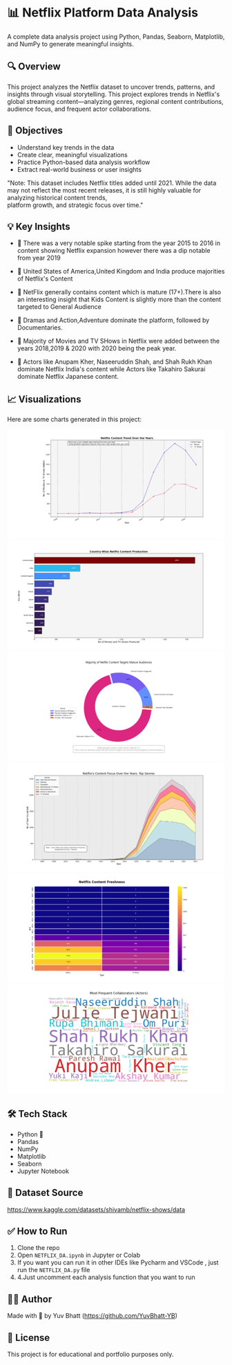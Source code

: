 # 📊 Netflix Platform Data Analysis

A complete data analysis project using Python, Pandas, Seaborn, Matplotlib, and NumPy to generate meaningful insights.

## 🔍 Overview

This project analyzes the Netflix dataset to uncover trends, patterns, and insights through visual storytelling. 
This project explores trends in Netflix's global streaming content—analyzing genres, regional content contributions,
audience focus, and frequent actor collaborations.

## 🧠 Objectives

- Understand key trends in the data  
- Create clear, meaningful visualizations  
- Practice Python-based data analysis workflow  
- Extract real-world business or user insights


"Note: This dataset includes Netflix titles added until 2021. 
       While the data may not reflect the most recent releases, 
       it is still highly valuable for analyzing historical content trends,  
       platform growth, and strategic focus over time."


## 💡 Key Insights

- 📌 There was a very notable spike starting from the year 2015 to 2016 in content
     showing Netflix expansion however there was a dip notable from year 2019 

- 📌 United States of America,United Kingdom and India produce majorities of Netflix's Content  

- 📌 NetFlix generally contains content which is mature (17+).There is also an interesting insight that
     Kids Content is slightly more than the content targeted to General Audience

- 📌 Dramas and Action,Adventure dominate the platform, followed by Documentaries.

- 📌 Majority of Movies and TV SHows in Netflix were added between the years 2018,2019 & 2020 with 2020 being the peak year.

- 📌 Actors like Anupam Kher, Naseeruddin Shah, and Shah Rukh Khan dominate Netflix India's content while Actors like
     Takahiro Sakurai dominate Netflix Japanese content.

## 📈 Visualizations

Here are some charts generated in this project:

![📈 Content Trend Over the Years](images/netflix_trend.png)
![🌍 Country-Wise Content Production](images/countries_content_production.png)
![👨‍👩‍👧‍👦 Target Audience Analysis](images/target_audience_analysis.png)
![🎬 Genre Trends Over Time](images/genres_over_year.png)
![📌 Content Freshness](images/content_freshness_heatmap.png)
![🤝 Frequent Collaborators (Actor)](images/actor_wordcloud.png)


## 🛠️ Tech Stack

- Python 🐍
- Pandas
- NumPy
- Matplotlib
- Seaborn
- Jupyter Notebook

## 📁 Dataset Source

https://www.kaggle.com/datasets/shivamb/netflix-shows/data

## ✅ How to Run

1. Clone the repo  
2. Open `NETFLIX_DA.ipynb` in Jupyter or Colab
3. If you want you can run it in other IDEs like Pycharm and VSCode , just run the `NETFLIX_DA.py` file
4. 4.Just uncomment each analysis function that you want to run

## 🙋‍♂️ Author

Made with 💙 by Yuv Bhatt (https://github.com/YuvBhatt-YB)

## 📌 License

This project is for educational and portfolio purposes only.
